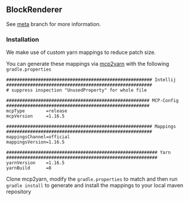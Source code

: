 BlockRenderer
---

See [meta](https://github.com/AterAnimavis/BlockRenderer/tree/meta) branch for more information.

### Installation

We make use of custom yarn mappings to reduce patch size.

You can generate these mappings via [mcp2yarn](https://github.com/AterAnimAvis/mcp2yarn) with the following `gradle.properties`

```properties
####################################################### Intellij #######################################################
# suppress inspection "UnusedProperty" for whole file

###################################################### MCP-Config ######################################################
mcpType        =release
mcpVersion     =1.16.5

####################################################### Mappings #######################################################
mappingsChannel=official
mappingsVersion=1.16.5

######################################################### Yarn #########################################################
yarnVersion    =1.16.5
yarnBuild      =8
```

Clone mcp2yarn, modify the `gradle.properties` to match and then run `gradle install` to generate and install the mappings to your local
maven repository